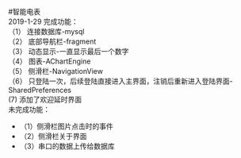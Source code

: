 #智能电表  
2019-1-29 完成功能：  
（1） 连接数据库-mysql  
（2） 底部导航栏-fragment  
（3）  动态显示-一直显示最后一个数字  
（4） 图表-AChartEngine   
（5） 侧滑栏-NavigationView  
（6） 只登陆一次，后续登陆直接进入主界面，注销后重新进入登陆界面-SharedPreferences    
 (7)  添加了欢迎延时界面  
          未完成功能：
 * （1）侧滑栏图片点击时的事件
 * （2）侧滑栏关于界面
 * （3）串口的数据上传给数据库
